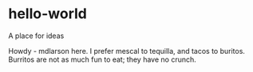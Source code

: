 # hello-world
A place for ideas

Howdy - 
mdlarson here. I prefer mescal to tequilla, and tacos to buritos.
Burritos are not as much fun to eat; they have no crunch.
